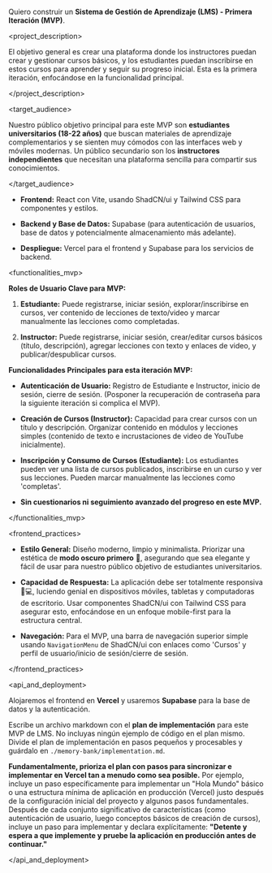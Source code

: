 Quiero construir un **Sistema de Gestión de Aprendizaje (LMS) - Primera Iteración (MVP)**.


<!-- Descripción General del Proyecto -->

<project_description>

El objetivo general es crear una plataforma donde los instructores puedan crear y gestionar cursos básicos, y los estudiantes puedan inscribirse en estos cursos para aprender y seguir su progreso inicial. Esta es la primera iteración, enfocándose en la funcionalidad principal.

</project_description>


<!-- Público Objetivo -->

<target_audience>

Nuestro público objetivo principal para este MVP son **estudiantes universitarios (18-22 años)** que buscan materiales de aprendizaje complementarios y se sienten muy cómodos con las interfaces web y móviles modernas. Un público secundario son los **instructores independientes** que necesitan una plataforma sencilla para compartir sus conocimientos.

</target_audience>


<!-- Tecnologías -->

<technologies>

- **Frontend:** React con Vite, usando ShadCN/ui y Tailwind CSS para componentes y estilos. <!-- Pila VRSS -->

- **Backend y Base de Datos:** Supabase (para autenticación de usuarios, base de datos y potencialmente almacenamiento más adelante).

- **Despliegue:** Vercel para el frontend y Supabase para los servicios de backend.

</technologies>


<!-- Descripción de la Funcionalidad - MVP -->

<functionalities_mvp>

**Roles de Usuario Clave para MVP:**

1.  **Estudiante:** Puede registrarse, iniciar sesión, explorar/inscribirse en cursos, ver contenido de lecciones de texto/video y marcar manualmente las lecciones como completadas.

2.  **Instructor:** Puede registrarse, iniciar sesión, crear/editar cursos básicos (título, descripción), agregar lecciones con texto y enlaces de video, y publicar/despublicar cursos.


**Funcionalidades Principales para esta iteración MVP:**

*   **Autenticación de Usuario:** Registro de Estudiante e Instructor, inicio de sesión, cierre de sesión. (Posponer la recuperación de contraseña para la siguiente iteración si complica el MVP).

*   **Creación de Cursos (Instructor):** Capacidad para crear cursos con un título y descripción. Organizar contenido en módulos y lecciones simples (contenido de texto e incrustaciones de video de YouTube inicialmente).

*   **Inscripción y Consumo de Cursos (Estudiante):** Los estudiantes pueden ver una lista de cursos publicados, inscribirse en un curso y ver sus lecciones. Pueden marcar manualmente las lecciones como 'completas'.

*   **Sin cuestionarios ni seguimiento avanzado del progreso en este MVP.** <!-- Pospóner explícitamente características -->

</functionalities_mvp>


<!-- Mejores Prácticas de Front-end -->

<frontend_practices>

- **Estilo General:** Diseño moderno, limpio y minimalista. Priorizar una estética de **modo oscuro primero** 🌙, asegurando que sea elegante y fácil de usar para nuestro público objetivo de estudiantes universitarios.

- **Capacidad de Respuesta:** La aplicación debe ser totalmente responsiva 📱💻, luciendo genial en dispositivos móviles, tabletas y computadoras de escritorio. Usar componentes ShadCN/ui con Tailwind CSS para asegurar esto, enfocándose en un enfoque mobile-first para la estructura central.

- **Navegación:** Para el MVP, una barra de navegación superior simple usando `NavigationMenu` de ShadCN/ui con enlaces como 'Cursos' y perfil de usuario/inicio de sesión/cierre de sesión.

</frontend_practices>


<!-- API y Estrategia de Despliegue -->

<api_and_deployment>

Alojaremos el frontend en **Vercel** y usaremos **Supabase** para la base de datos y la autenticación.


Escribe un archivo markdown con el **plan de implementación** para este MVP de LMS. No incluyas ningún ejemplo de código en el plan mismo. Divide el plan de implementación en pasos pequeños y procesables y guárdalo en `./memory-bank/implementation.md`.


**Fundamentalmente, prioriza el plan con pasos para sincronizar e implementar en Vercel tan a menudo como sea posible.** Por ejemplo, incluye un paso específicamente para implementar un "Hola Mundo" básico o una estructura mínima de aplicación en producción (Vercel) justo después de la configuración inicial del proyecto y algunos pasos fundamentales. Después de cada conjunto significativo de características (como autenticación de usuario, luego conceptos básicos de creación de cursos), incluye un paso para implementar y declara explícitamente: **"Detente y espera a que implemente y pruebe la aplicación en producción antes de continuar."** <!-- Esto asegura retroalimentación iterativa y reduce el riesgo -->

</api_and_deployment>
